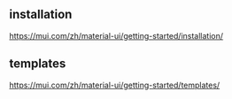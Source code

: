 ## installation

https://mui.com/zh/material-ui/getting-started/installation/

## templates

https://mui.com/zh/material-ui/getting-started/templates/
